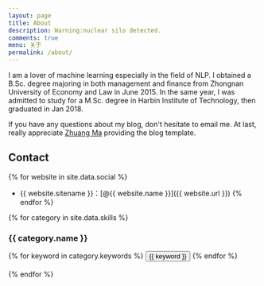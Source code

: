 ```yaml
---
layout: page
title: About
description: Warning:nuclear silo detected.
comments: true
menu: 关于
permalink: /about/
---
```

I am a lover of machine learning especially in the field of NLP. I obtained a B.Sc. degree majoring in both management and finance from Zhongnan University of Economy and Law in June 2015. In the same year,
I was admitted to study for a M.Sc. degree in Harbin Institute of Technology, then graduated in Jan 2018.

If you have any questions about my blog, don't hesitate to email me. At last, really appreciate [Zhuang Ma](http://mazhuang.org) providing the blog template.



## Contact

{% for website in site.data.social %}
* {{ website.sitename }}：[@{{ website.name }}]({{ website.url }})
{% endfor %}


{% for category in site.data.skills %}
### {{ category.name }}
<div class="btn-inline">
{% for keyword in category.keywords %}
<button class="btn btn-outline" type="button">{{ keyword }}</button>
{% endfor %}
<br>
<br>
</div>
{% endfor %}
